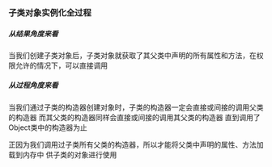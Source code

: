 ### 子类对象实例化全过程

##### 从结果角度来看

当我们创建子类对象后，子类对象就获取了其父类中声明的所有属性和方法，在权限允许的情况下，可以直接调用

##### 从过程角度来看

当我们通过子类的构造器创建对象时，子类的构造器一定会直接或间接的调用父类的构造器 而其父类的构造器同样会直接或间接的调用其父类的构造器 直到调用了Object类中的构造器为止

正因为我们调用过子类所有父类的构造器，所以才能将父类中声明的属性、方法加载到内存中 供子类的对象进行使用
